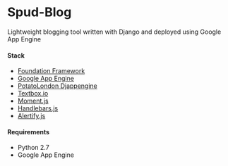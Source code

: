 # Spud-Blog
Lightweight blogging tool written with Django and deployed using Google App Engine

#### Stack

* [Foundation Framework](http://foundation.zurb.com/)
* [Google App Engine](https://cloud.google.com/appengine/)
* [PotatoLondon Djappengine](https://github.com/potatolondon/djappengine)
* [Textbox.io](http://textbox.io/)
* [Moment.js](http://momentjs.com/)
* [Handlebars.js](http://handlebarsjs.com/)
* [Alertify.js](http://fabien-d.github.io/alertify.js/)

#### Requirements

* Python 2.7
* Google App Engine
